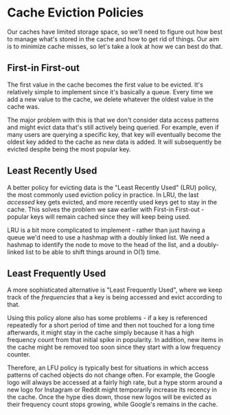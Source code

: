 # Cache Eviction Policies

Our caches have limited storage space, so we'll need to figure out how best to manage what's stored in the cache and how to get rid of things. Our aim is to minimize cache misses, so let's take a look at how we can best do that.

## First-in First-out

The first value in the cache becomes the first value to be evicted. It's relatively simple to implement since it's basically a queue. Every time we add a new value to the cache, we delete whatever the oldest value in the cache was.

The major problem with this is that we don't consider data access patterns and might evict data that's still actively being queried. For example, even if many users are querying a specific key, that key will eventually become the oldest key added to the cache as new data is added. It will subsequently be evicted despite being the most popular key.

## Least Recently Used

A better policy for evicting data is the "Least Recently Used" (LRU) policy, the most commonly used eviction policy in practice. In LRU, the last _accessed_ key gets evicted, and more recently used keys get to stay in the cache. This solves the problem we saw earlier with First-in First-out - popular keys will remain cached since they will keep being used.

LRU is a bit more complicated to implement - rather than just having a queue we'd need to use a hashmap with a doubly linked list. We need a hashmap to identify the node to move to the head of the list, and a doubly-linked list to be able to shift things around in O(1) time.

## Least Frequently Used

A more sophisticated alternative is "Least Frequently Used", where we keep track of the _frequencies_ that a key is being accessed and evict according to that.

Using this policy alone also has some problems - if a key is referenced repeatedly for a short period of time and then not touched for a long time afterwards, it might stay in the cache simply because it has a high frequency count from that initial spike in popularity. In addition, new items in the cache might be removed too soon since they start with a low frequency counter.

Therefore, an LFU policy is typically best for situations in which access patterns of cached objects do not change often. For example, the Google logo will always be accessed at a fairly high rate, but a hype storm around a new logo for Instagram or Reddit might temporarily increase its recency in the cache. Once the hype dies down, those new logos will be evicted as their frequency count stops growing, while Google's remains in the cache.
